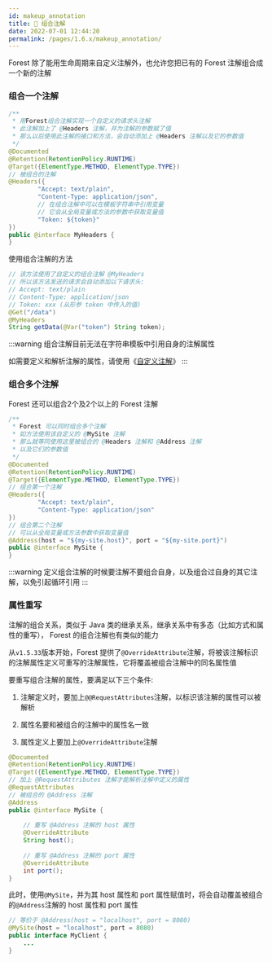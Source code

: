 ```yaml
---
id: makeup_annotation
title: 🍇 组合注解
date: 2022-07-01 12:44:20
permalink: /pages/1.6.x/makeup_annotation/
---
```


Forest 除了能用生命周期来自定义注解外，也允许您把已有的 Forest 注解组合成一个新的注解

### 组合一个注解

```java
/**
 * 用Forest组合注解实现一个自定义的请求头注解
 * 此注解加上了 @Headers 注解，并为注解的参数赋了值
 * 那么以后使用此注解的接口和方法，会自动添加上 @Headers 注解以及它的参数值
 */
@Documented
@Retention(RetentionPolicy.RUNTIME)
@Target({ElementType.METHOD, ElementType.TYPE})
// 被组合的注解
@Headers({
        "Accept: text/plain",
        "Content-Type: application/json",
        // 在组合注解中可以在模板字符串中引用变量
        // 它会从全局变量或方法的参数中获取变量值
        "Token: ${token}"
})
public @interface MyHeaders {
}
```

使用组合注解的方法

```java
// 该方法使用了自定义的组合注解 @MyHeaders
// 所以该方法发送的请求会自动添加以下请求头:
// Accept: text/plain
// Content-Type: application/json
// Token: xxx (从形参 token 中传入的值)
@Get("/data")
@MyHeaders
String getData(@Var("token") String token);
```

:::warning
组合注解目前无法在字符串模板中引用自身的注解属性

如需要定义和解析注解的属性，请使用《[自定义注解](/pages/1.6.x/custom_annotation/)》
:::


### 组合多个注解

Forest 还可以组合2个及2个以上的 Forest 注解

```java
/**
 * Forest 可以同时组合多个注解
 * 如方法使用该自定义的 @MySite 注解
 * 那么就等同使用这里被组合的 @Headers 注解和 @Address 注解
 * 以及它们的参数值
 */
@Documented
@Retention(RetentionPolicy.RUNTIME)
@Target({ElementType.METHOD, ElementType.TYPE})
// 组合第一个注解
@Headers({
        "Accept: text/plain",
        "Content-Type: application/json"
})
// 组合第二个注解
// 可以从全局变量或方法参数中获取变量值
@Address(host = "${my-site.host}", port = "${my-site.port}")
public @interface MySite {
}
```

:::warning
定义组合注解的时候要注解不要组合自身，以及组合过自身的其它注解，以免引起循环引用
:::


### 属性重写

注解的组合关系，类似于 Java 类的继承关系，继承关系中有多态（比如方式和属性的重写）， Forest 的组合注解也有类似的能力

从`v1.5.33`版本开始，Forest 提供了`@OverrideAttribute`注解，将被该注解标识的注解属性定义可重写的注解属性，它将覆盖被组合注解中的同名属性值

要重写组合注解的属性，要满足以下三个条件:

1. 注解定义时，要加上`@@RequestAttributes`注解，以标识该注解的属性可以被解析

2. 属性名要和被组合的注解中的属性名一致

3. 属性定义上要加上`@OverrideAttribute`注解

```java
@Documented
@Retention(RetentionPolicy.RUNTIME)
@Target({ElementType.METHOD, ElementType.TYPE})
// 加上 @RequestAttributes 注解才能解析注解中定义的属性
@RequestAttributes
// 被组合的 @Address 注解
@Address
public @interface MySite {
    
    // 重写 @Address 注解的 host 属性
    @OverrideAttribute
    String host();
    
    // 重写 @Address 注解的 port 属性
    @OverrideAttribute
    int port();
}
```

此时，使用`@MySite`，并为其 host 属性和 port 属性赋值时，将会自动覆盖被组合的`@Address`注解的 host 属性和 port 属性

```java
// 等价于 @Address(host = "localhost", port = 8080)
@MySite(host = "localhost", port = 8080)
public interface MyClient {
    ...
}
```
